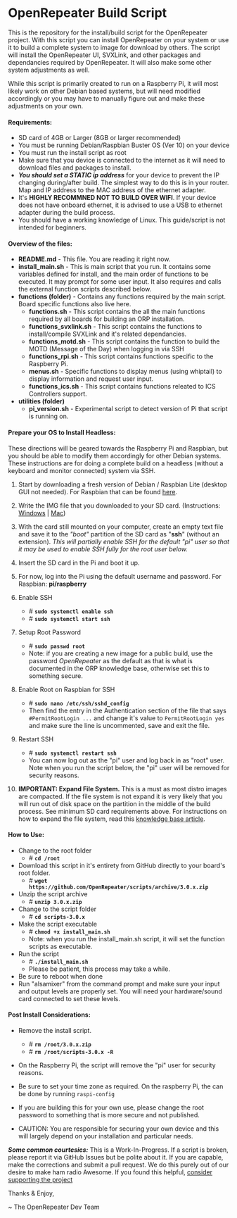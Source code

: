 OpenRepeater Build Script
=======
This is the repository for the install/build script for the OpenRepeater project. With this script you can install OpenRepeater on your system or use it to build a complete system to image for download by others. The script will install the OpenRepeater UI, SVXLink, and other packages and dependancies required by OpenRepeater. It will also make some other system adjustments as well.

While this script is primarily created to run on a Raspberry Pi, it will most likely work on other Debian based systems, but will need modified accordingly or you may have to manually figure out and make these adjustments on your own. 

#### Requirements: 
* SD card of 4GB or Larger (8GB or larger recommended)
* You must be running Debian/Raspbian Buster OS (Ver 10) on your device
* You must run the install script as root
* Make sure that you device is connected to the internet as it will need to download files and packages to install.
* ***You should set a STATIC ip address*** for your device to prevent the IP changing during/after build. The simplest way to do this is in your router. Map and IP address to the MAC address of the ethernet adapter. 
* It's **HIGHLY RECOMMNED NOT TO BUILD OVER WIFI**. If your device does not have onboard ethernet, it is advised to use a USB to ethernet adapter during the build process.
* You should have a working knowledge of Linux. This guide/script is not intended for beginners.

#### Overview of the files:
* **README.md** - This file. You are reading it right now.
* **install_main.sh** - This is main script that you run. It contains some variables defined for install, and the main order of functions to be executed. It may prompt for some user input. It also requires and calls the external function scripts described below.
* **functions (folder)** - Contains any functions required by the main script. Board specific functions also live here.
	* **functions.sh** - This script contains the all the main functions required by all boards for building an ORP installation.
	*  **functions_svxlink.sh** - This script contains the functions to install/compile SVXLink and it's related dependancies.
	*  **functions_motd.sh** - This script contains the function to build the MOTD (Message of the Day) when logging in via SSH
	* **functions_rpi.sh** - This script contains functions specific to the Raspberry Pi.
	* **menus.sh** - Specific functions to display menus (using whiptail) to display information and request user input.
	* **functions_ics.sh** - This script contains functions releated to ICS Controllers support.
* **utilities (folder)**
	* **pi_version.sh** - Experimental script to detect version of Pi that script is running on.

#### Prepare your OS to Install Headless:
These directions will be geared towards the Raspberry Pi and Raspbian, but you should be able to modify them accordingly for other Debian systems. These instructions are for doing a complete build on a headless (without a keyboard and monitor connected) system via SSH.

1. Start by downloading a fresh version of Debian / Raspbian Lite (desktop GUI not needed). For Raspbian that can be found [here](https://www.raspberrypi.org/downloads/raspbian/).

2. Write the IMG file that you downloaded to your SD card. (Instructions: [Windows](https://openrepeater.com/knowledgebase/topic/writing-img-file-on-windows) | [Mac](https://openrepeater.com/knowledgebase/topic/writing-img-file-on-a-mac))

3. With the card still mounted on your computer, create an empty text file and save it to the *"boot"* partition of the SD card as "**ssh**" (without an extension). *This will partially enable SSH for the default "pi" user so that it may be used to enable SSH fully for the root user below.*

4. Insert the SD card in the Pi and boot it up.

5. For now, log into the Pi using the default username and password. For Raspbian: **pi/raspberry**

6. Enable SSH
	* &#35; **`sudo systemctl enable ssh`**
	* &#35; **`sudo systemctl start ssh`**
7. Setup Root Password
	* &#35; **`sudo passwd root`**
	* Note: if you are creating a new image for a public build, use the password *OpenRepeater* as the default as that is what is documented in the ORP knowledge base, otherwise set this to something secure.
8. Enable Root on Raspbian for SSH
	* &#35; **`sudo nano /etc/ssh/sshd_config`**
	* Then find the entry in the Authentication section of the file that says `#PermitRootLogin ...` and change it's value to `PermitRootLogin yes` and make sure the line is uncommented, save and exit the file.
9. Restart SSH
	* &#35; **`sudo systemctl restart ssh`**
	* You can now log out as the "pi" user and log back in as "root" user. Note when you run the script below, the "pi" user will be removed for security reasons.

10. **IMPORTANT: Expand File System.** This is a must as most distro images are compacted. If the file system is not expand it is very likely that you will run out of disk space on the partition in the middle of the build process. See minimum SD card requirements above. For instructions on how to expand the file system, read this [knowledge base article](https://openrepeater.com/knowledgebase/topic/expanding-the-file-system).

#### How to Use: 
* Change to the root folder
	* &#35; **`cd /root`**
* Download this script in it's entirety from GitHub directly to your board's root folder.
	* &#35; **`wget https://github.com/OpenRepeater/scripts/archive/3.0.x.zip`**
* Unzip the script archive
	* &#35; **`unzip 3.0.x.zip`**
* Change to the script folder
	* &#35; **`cd scripts-3.0.x`**
* Make the script executable
	* &#35; **`chmod +x install_main.sh`**
	* Note: when you run the install_main.sh script, it will set the function scripts as executable.
* Run the script
	* &#35; **`./install_main.sh`**
	* Please be patient, this process may take a while.
* Be sure to reboot when done
* Run "alsamixer" from the command prompt and make sure your input and output levels are properly set. You will need your hardware/sound card connected to set these levels.

#### Post Install Considerations:

* Remove the install script.
	* &#35; **`rm /root/3.0.x.zip`**
	* &#35; **`rm /root/scripts-3.0.x -R`**
* On the Raspberry Pi, the script will remove the "pi" user for security reasons.

* Be sure to set your time zone as required. On the raspberry Pi, the can be done by running `raspi-config`

* If you are building this for your own use, please change the root password to something that is more secure and not published.

* CAUTION: You are responsible for securing your own device and this will largely depend on your installation and particular needs. 



***Some common courtesies:*** This is a Work-In-Progress. If a script is broken, please report it via GitHub Issues but be polite about it. If you are capable, make the corrections and submit a pull request. We do this purely out of our desire to make ham radio Awesome. If you found this helpful, [consider supporting the project](https://openrepeater.com/donate)

Thanks & Enjoy,

~ The OpenRepeater Dev Team
